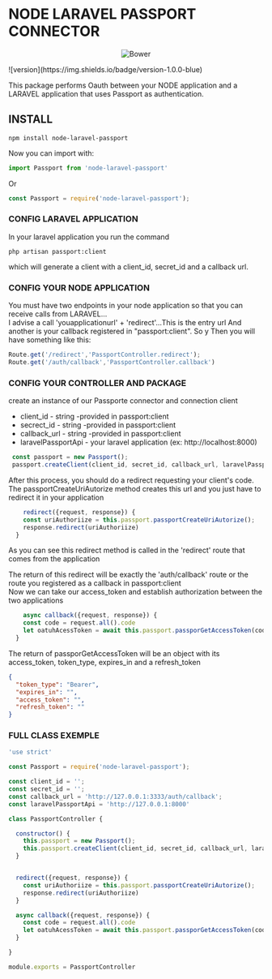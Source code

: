 # NODE LARAVEL PASSPORT CONNECTOR
<p align="center">
   <img alt="Bower" src="https://img.shields.io/bower/l/MI?style=flat-square">
</p>
   ![version](https://img.shields.io/badge/version-1.0.0-blue)

This package performs Oauth between your NODE application and a LARAVEL application that uses Passport as authentication.<br/>

## INSTALL

```
npm install node-laravel-passport

```

Now you can import with:
```javascript
import Passport from 'node-laravel-passport'
```
Or

```javascript
const Passport = require('node-laravel-passport');
```


### CONFIG LARAVEL APPLICATION

In your laravel application you run the command
```
php artisan passport:client
```
which will generate a client with a client_id, secret_id and a callback url.

### CONFIG YOUR NODE APPLICATION

You must have two endpoints in your node application so that you can receive calls from LARAVEL...<br/>
I advise a call 'youapplicationurl' + 'redirect'...This is the entry url
And another is your callback registered in "passport:client". So y
Then you will have something like this:

```javascript
Route.get('/redirect','PassportController.redirect');
Route.get('/auth/callback','PassportController.callback')
```

### CONFIG YOUR CONTROLLER AND PACKAGE

create an instance of our Passporte connector and connection client <br/>

* client_id - string -provided in passport:client
* secrect_id - string -provided in passport:client
* callback_url - string -provided in passport:client 
* laravelPassportApi - your laravel application (ex: http://localhost:8000)

```javascript
 const passport = new Passport();
 passport.createClient(client_id, secret_id, callback_url, laravelPassportApi);
```
After this process, you should do a redirect requesting your client's code. <br/>
The passportCreateUriAutorize method creates this url and you just have to redirect it in your application

```javascript
    redirect({request, response}) {
    const uriAuthoriize = this.passport.passportCreateUriAutorize();
    response.redirect(uriAuthoriize)
  }
```
As you can see this redirect method is called in the 'redirect' route that comes from the application <br/>

The return of this redirect will be exactly the 'auth/callback' route or the route you registered as a callback in passport:client <br/>
Now we can take our access_token and establish authorization between the two applications <br/>

```javascript
    async callback({request, response}) {
    const code = request.all().code
    let oatuhAcessToken = await this.passport.passporGetAccessToken(code);
  }
```
The return of passporGetAccessToken will be an object with its access_token, token_type, expires_in and a refresh_token <br/>

```json
{
  "token_type": "Bearer",
  "expires_in": "",
  "access_token": "",
  "refresh_token": ""
}
```

### FULL CLASS EXEMPLE

```javascript
'use strict'

const Passport = require('node-laravel-passport');

const client_id = '';
const secret_id = '';
const callback_url = 'http://127.0.0.1:3333/auth/callback';
const laravelPassportApi = 'http://127.0.0.1:8000'

class PassportController {

  constructor() {
    this.passport = new Passport();
    this.passport.createClient(client_id, secret_id, callback_url, laravelPassportApi);
  }


  redirect({request, response}) {
    const uriAuthoriize = this.passport.passportCreateUriAutorize();
    response.redirect(uriAuthoriize)
  }

  async callback({request, response}) {
    const code = request.all().code
    let oatuhAcessToken = await this.passport.passporGetAccessToken(code);
  }

}

module.exports = PassportController


```